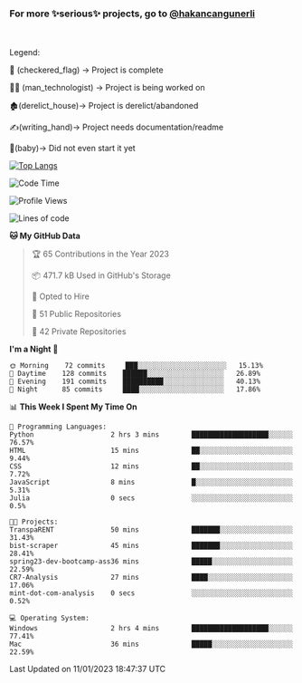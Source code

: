 ### For more ✨serious✨ projects, go to [@hakancangunerli](https://github.com/hakancangunerli)

<br>
<br>
Legend:

🏁 (checkered_flag) -> Project is complete

👨‍💻 (man_technologist)   -> Project is being worked on

🏚️(derelict_house)-> Project is derelict/abandoned

✍️(writing_hand)-> Project needs documentation/readme

👶(baby)-> Did not even start it yet

[![Top Langs](https://github-readme-stats.vercel.app/api/top-langs/?username=johngunerli&layout=compact&hide=tex,html,shell,assembly,C&langs_count=6&exclude_repo=2015-csharp)](https://github.com/anuraghazra/github-readme-stats)


<!--START_SECTION:waka-->
![Code Time](http://img.shields.io/badge/Code%20Time-381%20hrs%2048%20mins-blue)

![Profile Views](http://img.shields.io/badge/Profile%20Views-11-blue)

![Lines of code](https://img.shields.io/badge/From%20Hello%20World%20I%27ve%20Written--10%20Thousand%20lines%20of%20code-blue)

**🐱 My GitHub Data** 

> 🏆 65 Contributions in the Year 2023
 > 
> 📦 471.7 kB Used in GitHub's Storage 
 > 
> 💼 Opted to Hire
 > 
> 📜 51 Public Repositories 
 > 
> 🔑 42 Private Repositories  
 > 
**I'm a Night 🦉** 

```text
🌞 Morning    72 commits     ███░░░░░░░░░░░░░░░░░░░░░░   15.13% 
🌆 Daytime    128 commits    ██████░░░░░░░░░░░░░░░░░░░   26.89% 
🌃 Evening    191 commits    ██████████░░░░░░░░░░░░░░░   40.13% 
🌙 Night      85 commits     ████░░░░░░░░░░░░░░░░░░░░░   17.86%

```


📊 **This Week I Spent My Time On** 

```text
💬 Programming Languages: 
Python                   2 hrs 3 mins        ███████████████████░░░░░░   76.57% 
HTML                     15 mins             ██░░░░░░░░░░░░░░░░░░░░░░░   9.44% 
CSS                      12 mins             ██░░░░░░░░░░░░░░░░░░░░░░░   7.72% 
JavaScript               8 mins              █░░░░░░░░░░░░░░░░░░░░░░░░   5.31% 
Julia                    0 secs              ░░░░░░░░░░░░░░░░░░░░░░░░░   0.5%

🐱‍💻 Projects: 
TranspaRENT              50 mins             ███████░░░░░░░░░░░░░░░░░░   31.43% 
bist-scraper             45 mins             ███████░░░░░░░░░░░░░░░░░░   28.41% 
spring23-dev-bootcamp-ass36 mins             █████░░░░░░░░░░░░░░░░░░░░   22.59% 
CR7-Analysis             27 mins             ████░░░░░░░░░░░░░░░░░░░░░   17.06% 
mint-dot-com-analysis    0 secs              ░░░░░░░░░░░░░░░░░░░░░░░░░   0.52%

💻 Operating System: 
Windows                  2 hrs 4 mins        ███████████████████░░░░░░   77.41% 
Mac                      36 mins             █████░░░░░░░░░░░░░░░░░░░░   22.59%

```


 Last Updated on 11/01/2023 18:47:37 UTC
<!--END_SECTION:waka-->


